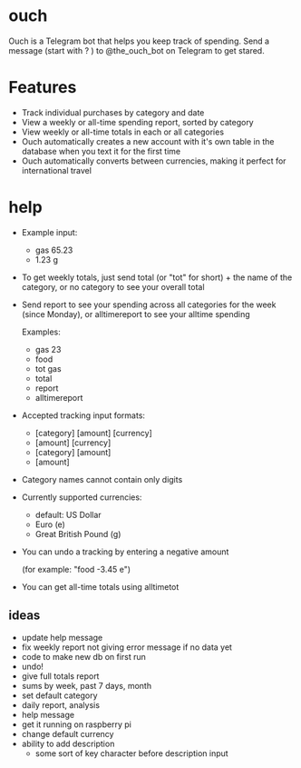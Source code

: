 # ouch
Ouch is a Telegram bot that helps you keep track of spending.  Send a message (start with ? ) to @the_ouch_bot on Telegram to get stared.
# Features
- Track individual purchases by category and date
- View a weekly or all-time spending report, sorted by category
- View weekly or all-time totals in each or all categories
- Ouch automatically creates a new account with it's own table in the database when you text it for the first time
- Ouch automatically converts between currencies, making it perfect for international travel

# help
* Example input:
    - gas 65.23
    - 1.23 g
* To get weekly totals, just send total (or "tot" for short) + the name of the category, or no category to see your overall total
* Send report to see your spending across all categories for the week (since Monday), or alltimereport to see your alltime spending
    
    Examples:
    - gas 23
    - food 
    - tot gas
    - total
    - report
    - alltimereport
* Accepted tracking input formats:
   * [category] [amount] [currency]
   * [amount] [currency]
   * [category] [amount]
   * [amount] 
* Category names cannot contain only digits 
* Currently supported currencies: 
    - default: US Dollar
    - Euro (e)
    - Great British Pound (g)
* You can undo a tracking by entering a negative amount

    (for example: "food -3.45 e")
* You can get all-time totals using alltimetot

## ideas
* update help message
* fix weekly report not giving error message if no data yet
* code to make new db on first run
* undo!
* give full totals report
* sums by week, past 7 days, month
* set default category
* daily report, analysis
* help message
* get it running on raspberry pi
* change default currency
* ability to add description
  - some sort of key character before description input
